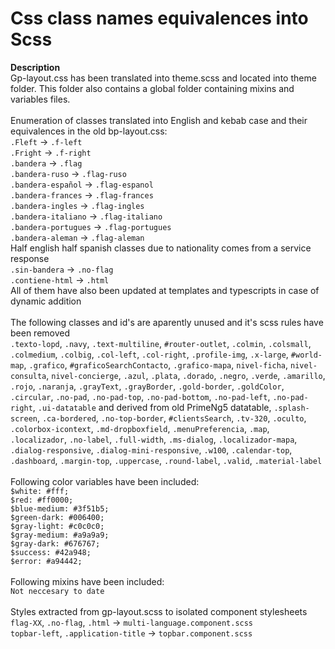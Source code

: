 # Css class names equivalences into Scss

<b>Description</b> <br>Gp-layout.css has been translated into theme.scss and located into theme folder. This folder also contains a global folder containing mixins and variables files.<br> <br>Enumeration of classes translated into English and kebab case and their equivalences in the old bp-layout.css:<br> `.Fleft` -> `.f-left`<br>`.Fright` -> `.f-right`<br>
 `.bandera` -> `.flag`<br> `.bandera-ruso` -> `.flag-ruso`<br> `.bandera-español` -> `.flag-espanol`<br> `.bandera-frances` -> `.flag-frances`<br> `.bandera-ingles` -> `.flag-ingles`<br> `.bandera-italiano` -> `.flag-italiano`<br> `.bandera-portugues` -> `.flag-portugues`<br> `.bandera-aleman` -> `.flag-aleman`<br>Half english half spanish classes due to nationality comes from a service response<br>`.sin-bandera` -> `.no-flag`<br> `.contiene-html` -> `.html`<br>All of them have also been updated at templates and typescripts in case of dynamic addition<br>
<br>The following classes and id's are aparently unused and it's scss rules have been removed<br>
`.texto-lopd`, `.navy`, `.text-multiline`, `#router-outlet`, `.colmin`, `.colsmall`, `.colmedium`, `.colbig`, `.col-left`, `.col-right`, `.profile-img`, `.x-large`, `#world-map`, `.grafico`, `#graficoSearchContacto`, `.grafico-mapa`, `nivel-ficha`, `nivel-consulta`, `nivel-concierge`, `.azul`, `.plata`, `.dorado`, `.negro`, `.verde`, `.amarillo`, `.rojo`, `.naranja`, `.grayText`, `.grayBorder`, `.gold-border`, `.goldColor`, `.circular`, `.no-pad`, `.no-pad-top`, `.no-pad-bottom`, `.no-pad-left`, `.no-pad-right`, `.ui-datatable` and derived from old PrimeNg5 datatable, `.splash-screen`, `.ca-bordered`, `.no-top-border`, `#clientsSearch`, `.tv-320`, `.oculto`, `.colorbox-icontext`, `.md-dropboxfield`, `.menuPreferencia`, `.map`, `.localizador`, `.no-label`, `.full-width`, `.ms-dialog`, `.localizador-mapa`, `.dialog-responsive`, `.dialog-mini-responsive`, `.w100`, `.calendar-top`, `.dashboard`, `.margin-top`, `.uppercase`, `.round-label`, `.valid`, `.material-label`<br>
<br>Following color variables have been included:<br>
`$white: #fff;`<br>
`$red: #ff0000;`<br>
`$blue-medium: #3f51b5;`<br>
`$green-dark: #006400;`<br>
`$gray-light: #c0c0c0;`<br>
`$gray-medium: #a9a9a9;`<br>
`$gray-dark: #676767;`<br>
`$success: #42a948;`<br>
`$error: #a94442;`<br>
<br>Following mixins have been included:<br>
`Not neccesary to date`<br>
<br>Styles extracted from gp-layout.scss to isolated component stylesheets<br>
`flag-XX`, `.no-flag`, `.html` -> `multi-language.component.scss`<br>
`topbar-left`, `.application-title` -> `topbar.component.scss`<br>